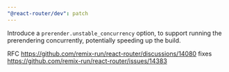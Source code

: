 ```yaml
---
"@react-router/dev": patch
---
```


Introduce a `prerender.unstable_concurrency` option, to support running the prerendering concurrently, potentially speeding up the build.

RFC https://github.com/remix-run/react-router/discussions/14080
fixes https://github.com/remix-run/react-router/issues/14383 

